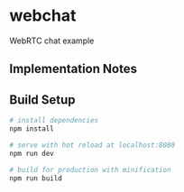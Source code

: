 # webchat

WebRTC chat example

## Implementation Notes

## Build Setup

``` bash
# install dependencies
npm install

# serve with hot reload at localhost:8080
npm run dev

# build for production with minification
npm run build
```
